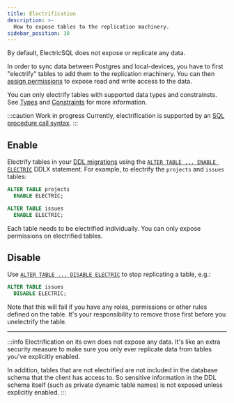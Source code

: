 ```yaml
---
title: Electrification
description: >-
  How to expose tables to the replication machinery.
sidebar_position: 30
---
```


By default, ElectricSQL does not expose or replicate any data.

In order to sync data between Postgres and local-devices, you have to first "electrify" tables to add them to the replication machinery. You can then [assign permissions](./permissions.md) to expose read and write access to the data.

You can only electrify tables with supported data types and constrainsts. See [Types](./types.md) and [Constraints](./constraints.md) for more information.

:::caution Work in progress
Currently, electrification is supported by an [SQL procedure call syntax](../../reference/roadmap.md#ddlx-rules).
:::

## Enable

Electrify tables in your [DDL migrations](./migrations.md) using the [`ALTER TABLE ... ENABLE ELECTRIC`](../../api/ddlx#enable) DDLX statement. For example, to electrify the `projects` and `issues` tables:

```sql
ALTER TABLE projects
  ENABLE ELECTRIC;

ALTER TABLE issues
  ENABLE ELECTRIC;
```

Each table needs to be electrified individually. You can only expose permissions on electrified tables.

## Disable

Use [`ALTER TABLE ... DISABLE ELECTRIC`](../../api/ddlx#disable) to stop replicating a table, e.g.:

```sql
ALTER TABLE issues
  DISABLE ELECTRIC;
```

Note that this will fail if you have any roles, permissions or other rules defined on the table. It's your responsibility to remove those first before you unelectrify the table.

<div className="pb-3">
  <hr className="doc-divider" />
</div>

:::info
Electrification on its own does not expose any data. It's like an extra security measure to make sure you only ever replicate data from tables you've explicitly enabled.

In addition, tables that are not electrified are not included in the database schema that the client has access to. So sensitive information in the DDL schema itself (such as private dynamic table names) is not exposed unless explicitly enabled.
:::
